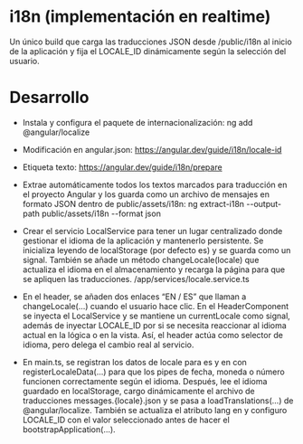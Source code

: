# i18n (implementación en realtime)
Un único build que carga las traducciones JSON desde /public/i18n al inicio de la aplicación y fija el LOCALE_ID dinámicamente según la selección del usuario.

# Desarrollo

- Instala y configura el paquete de internacionalización:
    ng add @angular/localize

- Modificación en angular.json:
    https://angular.dev/guide/i18n/locale-id

- Etiqueta texto:
    https://angular.dev/guide/i18n/prepare

- Extrae automáticamente todos los textos marcados para traducción en el proyecto Angular y los guarda como un archivo de mensajes en formato JSON dentro de public/assets/i18n:
    ng extract-i18n --output-path public/assets/i18n --format json

- Crear el servicio LocalService para tener un lugar centralizado donde gestionar el idioma de la aplicación y mantenerlo persistente. Se inicializa leyendo de localStorage (por defecto es) y se guarda como un signal. También se añade un método changeLocale(locale) que actualiza el idioma en el almacenamiento y recarga la página para que se apliquen las traducciones. /app/services/locale.service.ts

- En el header, se añaden dos enlaces “EN / ES” que llaman a changeLocale(...) cuando el usuario hace clic. En el HeaderComponent se inyecta el LocalService y se mantiene un currentLocale como signal, además de inyectar LOCALE_ID por si se necesita reaccionar al idioma actual en la lógica o en la vista. Así, el header actúa como selector de idioma, pero delega el cambio real al servicio.

- En main.ts, se registran los datos de locale para es y en con registerLocaleData(...) para que los pipes de fecha, moneda o número funcionen correctamente según el idioma. Después, lee el idioma guardado en localStorage, cargo dinámicamente el archivo de traducciones messages.{locale}.json y se pasa a loadTranslations(...) de @angular/localize. También se actualiza el atributo lang en <html> y configuro LOCALE_ID con el valor seleccionado antes de hacer el bootstrapApplication(...).

